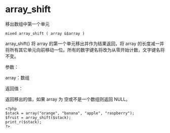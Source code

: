 # array\_shift

移出数组中第一个单元

```
mixed array_shift ( array &$array )
```

array\_shift\(\) 将 array 的第一个单元移出并作为结果返回，将 array 的长度减一并将所有其它单元向前移动一位。所有的数字键名将改为从零开始计数，文字键名将不变。

参数：

array：数组

返回值：

返回移出的值，如果 array 为 空或不是一个数组则返回 NULL。

```
<?php
$stack = array("orange", "banana", "apple", "raspberry");
$fruit = array_shift($stack);
print_r($stack);
?>
```



